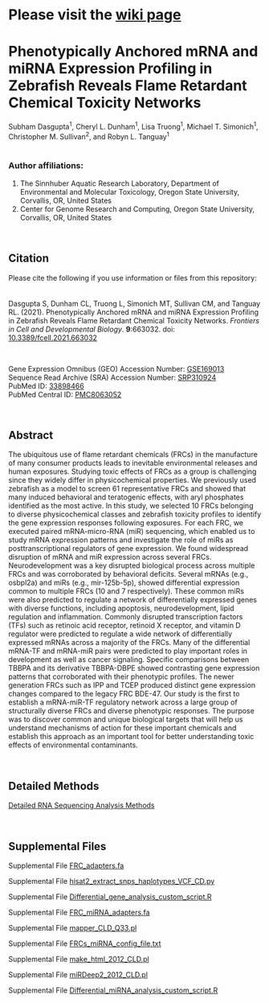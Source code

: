 # Please visit the [wiki page](https://github.com/Tanguay-Lab/Manuscripts/wiki/Dasgupta_2021_Front_Cell_Dev_Biol)

# Phenotypically Anchored mRNA and miRNA Expression Profiling in Zebrafish Reveals Flame Retardant Chemical Toxicity Networks
Subham Dasgupta<sup>1</sup>, Cheryl L. Dunham<sup>1</sup>, Lisa Truong<sup>1</sup>, Michael T. Simonich<sup>1</sup>, Christopher M. Sullivan<sup>2</sup>, and Robyn L. Tanguay<sup>1</sup>
<br><br>
### Author affiliations:
  1. The Sinnhuber Aquatic Research Laboratory, Department of Environmental and Molecular Toxicology, Oregon State University, Corvallis, OR, United States
  2. Center for Genome Research and Computing, Oregon State University, Corvallis, OR, United States

<br>

## Citation
Please cite the following if you use information or files from this repository:
<br><br><br>
Dasgupta S, Dunham CL, Truong L, Simonich MT, Sullivan CM, and Tanguay RL. (2021). Phenotypically Anchored mRNA and miRNA Expression Profiling in Zebrafish Reveals Flame Retardant Chemical Toxicity Networks. *Frontiers in Cell and Developmental Biology*. **9**:663032. 
doi: [10.3389/fcell.2021.663032](https://www.frontiersin.org/articles/10.3389/fcell.2021.663032/)

<br>

Gene Expression Omnibus (GEO) Accession Number: [GSE169013](https://www.ncbi.nlm.nih.gov/geo/query/acc.cgi?acc=GSE169013)
<br>
Sequence Read Archive (SRA) Accession Number: [SRP310924](https://trace.ncbi.nlm.nih.gov/Traces/sra/?study=SRP310924)
<br>
PubMed ID: [33898466](https://pubmed.ncbi.nlm.nih.gov/33898466/)
<br>
PubMed Central ID: [PMC8063052](https://www.ncbi.nlm.nih.gov/pmc/articles/PMC8063052/)

<br>

## Abstract
The ubiquitous use of flame retardant chemicals (FRCs) in the manufacture of many consumer products leads to inevitable environmental releases and human exposures. Studying toxic effects of FRCs as a group is challenging since they widely differ in physicochemical properties. We previously used zebrafish as a model to screen 61 representative FRCs and showed that many induced behavioral and teratogenic effects, with aryl phosphates identified as the most active. In this study, we selected 10 FRCs belonging to diverse physicochemical classes and zebrafish toxicity profiles to identify the gene expression responses following exposures. For each FRC, we executed paired mRNA-micro-RNA (miR) sequencing, which enabled us to study mRNA expression patterns and investigate the role of miRs as posttranscriptional regulators of gene expression. We found widespread disruption of mRNA and miR expression across several FRCs. Neurodevelopment was a key disrupted biological process across multiple FRCs and was corroborated by behavioral deficits. Several mRNAs (e.g., osbpl2a) and miRs (e.g., mir-125b-5p), showed differential expression common to multiple FRCs (10 and 7 respectively). These common miRs were also predicted to regulate a network of differentially expressed genes with diverse functions, including apoptosis, neurodevelopment, lipid regulation and inflammation. Commonly disrupted transcription factors (TFs) such as retinoic acid receptor, retinoid X receptor, and vitamin D regulator were predicted to regulate a wide network of differentially expressed mRNAs across a majority of the FRCs. Many of the differential mRNA-TF and mRNA-miR pairs were predicted to play important roles in development as well as cancer signaling. Specific comparisons between TBBPA and its derivative TBBPA-DBPE showed contrasting gene expression patterns that corroborated with their phenotypic profiles. The newer generation FRCs such as IPP and TCEP produced distinct gene expression changes compared to the legacy FRC BDE-47. Our study is the first to establish a mRNA-miR-TF regulatory network across a large group of structurally diverse FRCs and diverse phenotypic responses. The purpose was to discover common and unique biological targets that will help us understand mechanisms of action for these important chemicals and establish this approach as an important tool for better understanding toxic effects of environmental contaminants.

<br>

## Detailed Methods
[Detailed RNA Sequencing Analysis Methods](https://github.com/Tanguay-Lab/Manuscripts/blob/main/Dasgupta_et._al._(2021)_Front_Cell_Dev_Biol/FRC_Manuscript_Methods_NGS_Analysis.md)

<br>

## Supplemental Files
Supplemental File [FRC_adapters.fa](https://github.com/Tanguay-Lab/Manuscripts/blob/main/Dasgupta_et._al._(2021)_Front_Cell_Dev_Biol/Files/FRC_adapters.fa)

Supplemental File [hisat2_extract_snps_haplotypes_VCF_CD.py](https://github.com/Tanguay-Lab/Manuscripts/blob/main/Dasgupta_et._al._(2021)_Front_Cell_Dev_Biol/Files/hisat2_extract_snps_haplotypes_VCF_CD.py)

Supplemental File [Differential_gene_analysis_custom_script.R](https://github.com/Tanguay-Lab/Manuscripts/blob/main/Dasgupta_et._al._(2021)_Front_Cell_Dev_Biol/Files/Differential_gene_analysis_custom_script.R)

Supplemental File [FRC_miRNA_adapters.fa](https://github.com/Tanguay-Lab/Manuscripts/blob/main/Dasgupta_et._al._(2021)_Front_Cell_Dev_Biol/Files/FRC_miRNA_adapters.fa)

Supplemental File [mapper_CLD_Q33.pl](https://github.com/Tanguay-Lab/Manuscripts/blob/main/Dasgupta_et._al._(2021)_Front_Cell_Dev_Biol/Files/mapper_CLD_Q33.pl)

Supplemental File [FRCs_miRNA_config_file.txt](https://github.com/Tanguay-Lab/Manuscripts/blob/main/Dasgupta_et._al._(2021)_Front_Cell_Dev_Biol/Files/FRCs_miRNA_config_file.txt)

Supplemental File [make_html_2012_CLD.pl](https://github.com/Tanguay-Lab/Manuscripts/blob/main/Dasgupta_et._al._(2021)_Front_Cell_Dev_Biol/Files/make_html_2012_CLD.pl)

Supplemental File [miRDeep2_2012_CLD.pl](https://github.com/Tanguay-Lab/Manuscripts/blob/main/Dasgupta_et._al._(2021)_Front_Cell_Dev_Biol/Files/miRDeep2_2012_CLD.pl)

Supplemental File [Differential_miRNA_analysis_custom_script.R](https://github.com/Tanguay-Lab/Manuscripts/blob/main/Dasgupta_et._al._(2021)_Front_Cell_Dev_Biol/Files/Differential_miRNA_analysis_custom_script.R)

